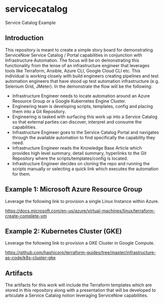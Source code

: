 # servicecatalog
Service Catalog Example

## Introduction

This repository is meant to create a simple story board for demonstrating ServiceNow Service Catalog / Portal capabilities in conjunction with Infrastructure Automation. The focus will be on demonstrating this functionality from the lense of an infrastructure engineer that leverages tools like Terraform, Ansible, Azure CLI, Google Cloud CLI etc. This individual is working closely with build engineers creating pipelines and test automation engineers that have stood up test automation infrastructure (e.g. Selenium Grid, JMeter). In the demonstrate the flow will be the following:

- Infrastructure Engineer needs to locate automation around an Azure Resource Group or a Google Kubernetes Engine Cluster.
- Engineering team is developing scripts, templates, config and placing them into a Git Repository.
- Engineering is tasked with surfacing this work up into a Service Catalog so that external parties can discover, interpret and consume the capabilities.
- Infrastructure Engineer goes to the Service Catalog Portal and navigates through the available automation to find specifically the capability they need. 
- Infrastructure Engineer reads the Knowledge Base Article which provides high level summary, detail summary, hyperlinks to the Git Repository where the scripts/templates/config is located. 
- Infrastructure Engineer decides on cloning the repo and running the scripts manually or selecting a quick <perform action> link which executes the automation for them.

## Example 1: Microsoft Azure Resource Group

Leverage the following link to provision a single Linux Instance within Azure.

https://docs.microsoft.com/en-us/azure/virtual-machines/linux/terraform-create-complete-vm


## Example 2: Kubernetes Cluster (GKE)

Leverage the following link to provision a GKE Cluster in Google Compute. 

https://github.com/hashicorp/terraform-guides/tree/master/infrastructure-as-code/k8s-cluster-gke


## Artifacts

The artifacts for this work will include the Terraform templates which are stored in this repository along with a presentation that will be developed to articulate a Service Catalog notion leveraging ServiceNow capabilities.

